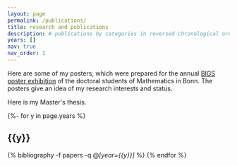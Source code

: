```yaml
---
layout: page
permalink: /publications/
title: research and publications
description: # publications by categories in reversed chronological order. generated by jekyll-scholar.
years: []
nav: true
nav_order: 1
---
```


Here are some of my posters, which were prepared for the annual <a href="https://www.bigs-math.uni-bonn.de/events/eventpages/poster-exhibition/poster-exhibition-2022/">BIGS poster exhibition</a> of the doctoral students of Mathematics in Bonn. 
The posters give an idea of my research interests and status.

Here is my Master's thesis.

<!-- _pages/publications.md -->
<div class="publications">

{%- for y in page.years %} <h2 class="year">{{y}}</h2> {% bibliography -f papers -q @*[year={{y}}]* %}
{% endfor %}

</div>
